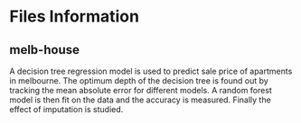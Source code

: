 # Files Information 

## melb-house 
A decision tree regression model is used to predict sale price of apartments in melbourne. 
The optimum depth of the decision tree is found out by tracking the mean absolute error for different models. 
A random forest model is then fit on the data and the accuracy is measured. 
Finally the effect of imputation is studied. 

